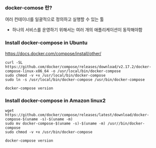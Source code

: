 ### docker-comose 란?

여러 컨테이너를 일괄적으로 정의하고 실행할 수 있는 툴
-  하나의 서비스를 운영하기 위해서는 여러 개의 애플리케이션이 동작해야함

### Install docker-compose in Ubuntu

https://docs.docker.com/compose/install/other/

```
curl -SL https://github.com/docker/compose/releases/download/v2.17.2/docker-compose-linux-x86_64 -o /usr/local/bin/docker-compose
sudo chmod -v +x /usr/local/bin/docker-compose
sudo ln -s /usr/local/bin/docker-compose /usr/bin/docker-compose

docker-compose version
```

### Install docker-compose in Amazon linux2

```
wget https://github.com/docker/compose/releases/latest/download/docker-compose-$(uname -s)-$(uname -m)
sudo mv docker-compose-$(uname -s)-$(uname -m) /usr//bin/docker-compose
sudo chmod -v +x /usr/bin/docker-compose

docker-compose version
```

